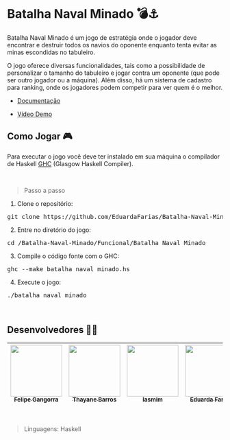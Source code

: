 # Batalha Naval Minado :bomb:⚓

<p> Batalha Naval Minado é um jogo de estratégia onde o jogador deve encontrar e destruir todos os navios do oponente enquanto tenta evitar as minas escondidas no tabuleiro.

O jogo oferece diversas funcionalidades, tais como a possibilidade de personalizar o tamanho do tabuleiro e jogar contra um oponente (que pode ser outro jogador ou a máquina). Além disso, há um sistema de cadastro para ranking, onde os jogadores podem competir para ver quem é o melhor. <p>

- [Documentação](https://docs.google.com/document/d/1ea-AV-QI9XDrPBfTsM2Qdy2xajnzhF1-gGaIO84EY0Y/edit?usp=sharing)
  
- [Vídeo Demo](https://www.youtube.com/watch?v=TCQt47z1lgI)

## Como Jogar 🎮

Para executar o jogo você deve ter instalado em sua máquina o compilador de Haskell [GHC](https://www.haskell.org/ghc/) (Glasgow Haskell Compiler). 

<br>
  
> Passo a passo

1. Clone o repositório:
<pre>
git clone https://github.com/EduardaFarias/Batalha-Naval-Minado.git
</pre>

2. Entre no diretório do jogo:
<pre>
cd /Batalha-Naval-Minado/Funcional/Batalha_Naval_Minado
</pre>

3. Compile o código fonte com o GHC:
<pre>
ghc --make batalha_naval_minado.hs
</pre>

4. Execute o jogo:
<pre>
./batalha_naval_minado
</pre>

<br>

## Desenvolvedores 🧑‍💻


| [<img src="https://avatars.githubusercontent.com/u/87813261?v=4" width="120px;" /><br /><sub><b>Felipe Gangorra</b></sub>](https://github.com/gangorra)<br /> | [<img src="https://avatars.githubusercontent.com/u/100168222?v=4 " width="120px;"/><br /><sub><b>Thayane Barros</b></sub>](https://github.com/ThayaneBarros)<br /> | [<img src="https://avatars.githubusercontent.com/u/93227509?v=4" width="120px;"/><br /><sub><b>Iasmim</b></sub>](https://github.com/iasmimtx)<br /> | [<img src="https://avatars.githubusercontent.com/u/97049617?v=4" width="120px;"/><br /><sub><b>Eduarda Farias</b></sub>](https://github.com/EduardaFarias)<br> | [<img src="https://avatars.githubusercontent.com/u/110859172?v=4" width="120px;"/><br /><sub><b>Rayane Bezerra</b></sub>](https://github.com/rayaneBSilva)<br /> |
| :---: | :---: | :---: | :---: | :---: |

<br>

> Linguagens: Haskell
